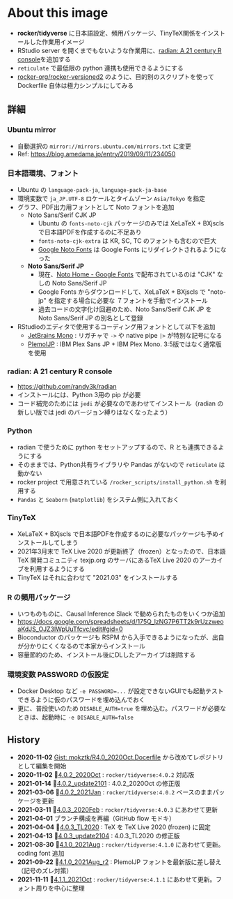 # About this image

- **rocker/tidyverse** に日本語設定、頻用パッケージ、TinyTeX関係をインストールした作業用イメージ
- RStudio server を開くまでもないような作業用に、[radian: A 21 century R console](https://github.com/randy3k/radian)を追加する
- `reticulate` で最低限の python 連携も使用できるようにする
- [rocker-org/rocker-versioned2](https://github.com/rocker-org/rocker-versioned2) のように、目的別のスクリプトを使って Dockerfile 自体は極力シンプルにしてみる

## 詳細

### Ubuntu mirror

- 自動選択の `mirror://mirrors.ubuntu.com/mirrors.txt` に変更
- Ref: https://blog.amedama.jp/entry/2019/09/11/234050

### 日本語環境、フォント

- Ubuntu の `language-pack-ja`, `language-pack-ja-base`
- 環境変数で `ja_JP.UTF-8` ロケールとタイムゾーン `Asia/Tokyo` を指定
- グラフ、PDF出力用フォントとして Noto フォントを追加
    - Noto Sans/Serif CJK JP
        - Ubuntu の `fonts-noto-cjk` パッケージのみでは XeLaTeX + BXjscls で日本語PDFを作成するのに不足あり
        - `fonts-noto-cjk-extra` は KR, SC, TC のフォントも含むので巨大
        - [Google Noto Fonts](https://www.google.com/get/noto/) は Google Fonts にリダイレクトされるようになった
    - **Noto Sans/Serif JP**
        - 現在、[Noto Home - Google Fonts](https://fonts.google.com/noto) で配布されているのは "CJK" なしの Noto Sans/Serif JP
        - Google Fonts からダウンロードして、XeLaTeX + BXjscls で "noto-jp" を指定する場合に必要な ７フォントを手動でインストール
        - 過去コードの文字化け回避のため、Noto Sans/Serif CJK JP を Noto Sans/Serif JP の別名として登録
- RStudioのエディタで使用するコーディング用フォントとして以下を追加
    - [JetBrains Mono](https://www.jetbrains.com/ja-jp/lp/mono/) : リガチャで `->` や native pipe `|>` が特別な記号になる
    - [PlemolJP](https://qiita.com/tawara_/items/0a7b8c50a48ea86b2d91) : IBM Plex Sans JP + IBM Plex Mono. 3:5版ではなく通常版を使用

### radian: A 21 century R console

- https://github.com/randy3k/radian
- インストールには、Python 3用の pip が必要
- コード補完のためには `jedi` が必要なのであわせてインストール（radian の新しい版では jedi のバージョン縛りはなくなったよう）

### Python

- radian で使うために python をセットアップするので、R とも連携できるようにする
- そのままでは、Python共有ライブラリや Pandas がないので `reticulate` は動かない
- rocker project で用意されている `/rocker_scripts/install_python.sh` を利用する
- `Pandas` と `Seaborn` (`matplotlib`) をシステム側に入れておく

### TinyTeX

- XeLaTeX + BXjscls で日本語PDFを作成するのに必要なパッケージも予めインストールしてしまう
- 2021年3月末で TeX Live 2020 が更新終了（frozen）となったので、日本語 TeX 開発コミュニティ texjp.org のサーバにあるTeX Live 2020 のアーカイブを利用するようにする
- TinyTeX はそれに合わせて "2021.03" をインストールする

### R の頻用パッケージ

- いつものものに、Causal Inference Slack で勧められたものをいくつか追加
- https://docs.google.com/spreadsheets/d/175Q_lzNG7P6TT2k9rUzzweoaKdJS_OJZ3lWpUuTfcvc/edit#gid=0
- Bioconductor のパッケージも RSPM から入手できるようになったが、出自が分かりにくくなるので本家からインストール
- 容量節約のため、インストール後にDLしたアーカイブは削除する

### 環境変数 PASSWORD の仮設定

- Docker Desktop など `-e PASSWORD=...` が設定できないGUIでも起動テストできるように仮のパスワードを埋め込んでおく
- 更に、普段使いのため `DISABLE_AUTH=true` を埋め込む。パスワードが必要なときは、起動時に `-e DISABLE_AUTH=false`

## History

- **2020-11-02** [Gist: mokztk/R4.0_2020Oct.Docerfile](https://gist.github.com/mokztk/be9e0d8982fd32987dbb5c9552a9d4a7) から改めてレポジトリとして編集を開始
- **2020-11-02** :bookmark:[4.0.2_2020Oct](https://github.com/mokztk/RStudio_docker/releases/tag/4.0.2_2020Oct) : `rocker/tidyverse:4.0.2` 対応版 
- **2021-01-14** :bookmark:[4.0.2_update2101](https://github.com/mokztk/RStudio_docker/releases/tag/4.0.2_update2101) : 4.0.2_2020Oct の修正版 
- **2021-03-06** :bookmark:[4.0.2_2021Jan](https://github.com/mokztk/RStudio_docker/releases/tag/4.0.2_2021Jan) : `rocker/tidyverse:4.0.2` ベースのままパッケージを更新
- **2021-03-11** :bookmark:[4.0.3_2020Feb](https://github.com/mokztk/RStudio_docker/releases/tag/4.0.3_2021Feb) : `rocker/tidyverse:4.0.3` にあわせて更新
- **2021-04-01**  ブランチ構成を再編（GitHub flow モドキ）
- **2021-04-04** :bookmark:[4.0.3_TL2020](https://github.com/mokztk/RStudio_docker/releases/tag/4.0.3_TL2020) : TeX を TeX Live 2020 (frozen) に固定
- **2021-04-13** :bookmark:[4.0.3_update2104](https://github.com/mokztk/RStudio_docker/releases/tag/4.0.3_update2104) : 4.0.3_TL2020 の修正版
- **2021-08-30** :bookmark:[4.1.0_2021Aug](https://github.com/mokztk/RStudio_docker/releases/tag/4.1.0_2021Aug) : `rocker/tidyverse:4.1.0` にあわせて更新。coding font 追加
- **2021-09-22** :bookmark:[4.1.0_2021Aug_r2](https://github.com/mokztk/RStudio_docker/releases/tag/4.1.0_2021Aug_r2) : PlemolJP フォントを最新版に差し替え（記号のズレ対策）
- **2021-11-11** :bookmark:[4.1.1_2021Oct](https://github.com/mokztk/RStudio_docker/releases/tag/4.1.1_2021Oct) : `rocker/tidyverse:4.1.1` にあわせて更新。フォント周りを中心に整理

